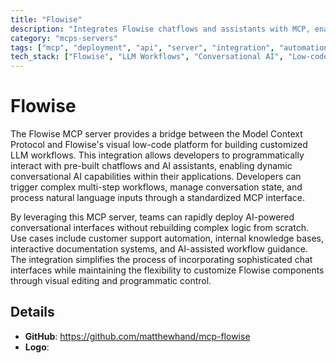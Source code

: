 ```yaml
---
title: "Flowise"
description: "Integrates Flowise chatflows and assistants with MCP, enabling seamless AI-powered conversational interfaces in existing systems."
category: "mcps-servers"
tags: ["mcp", "deployment", "api", "server", "integration", "automation"]
tech_stack: ["Flowise", "LLM Workflows", "Conversational AI", "Low-code Platforms"]
---
```


# Flowise

The Flowise MCP server provides a bridge between the Model Context Protocol and Flowise's visual low-code platform for building customized LLM workflows. This integration allows developers to programmatically interact with pre-built chatflows and AI assistants, enabling dynamic conversational AI capabilities within their applications. Developers can trigger complex multi-step workflows, manage conversation state, and process natural language inputs through a standardized MCP interface.

By leveraging this MCP server, teams can rapidly deploy AI-powered conversational interfaces without rebuilding complex logic from scratch. Use cases include customer support automation, internal knowledge bases, interactive documentation systems, and AI-assisted workflow guidance. The integration simplifies the process of incorporating sophisticated chat interfaces while maintaining the flexibility to customize Flowise components through visual editing and programmatic control.

## Details

- **GitHub**: https://github.com/matthewhand/mcp-flowise
- **Logo**: 
